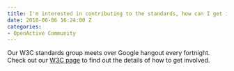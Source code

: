 ```yaml
---
title: I'm interested in contributing to the standards, how can I get involved?
date: 2018-06-06 16:24:00 Z
categories:
- OpenActive Community
---
```


Our W3C standards group meets over Google hangout every fortnight. Check out our [W3C page](https://www.openactive.io/w3c-community/) to find out the details of how to get involved.